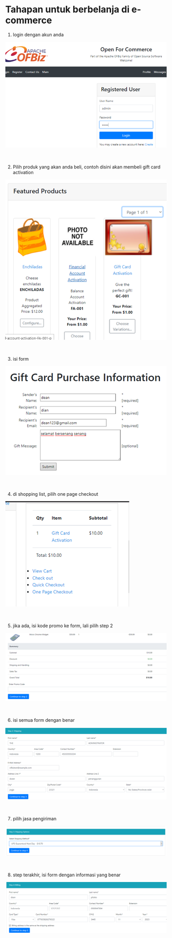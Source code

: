 # Tahapan untuk berbelanja di e-commerce

1. login dengan akun anda

![image](https://github.com/Dean-182/tekn-cloud-computing/blob/main/minggu-05/image_2023-05-02_213748797.png)<br><br><br>

2. Pilih produk yang akan anda beli, contoh disini akan membeli gift card activation

![image](https://github.com/Dean-182/tekn-cloud-computing/blob/main/minggu-05/image_2023-05-02_214024877.png)<br><br><br>

3. isi form

![image](https://github.com/Dean-182/tekn-cloud-computing/blob/main/minggu-05/image_2023-05-02_214609576.png)<br><br><br>

4. di shopping list, pilih one page checkout

![image](https://github.com/Dean-182/tekn-cloud-computing/blob/main/minggu-05/image_2023-05-02_214737365.png)<br><br><br>

5. jika ada, isi kode promo ke form, lali pilih step 2

![image](https://github.com/Dean-182/tekn-cloud-computing/blob/main/minggu-05/image_2023-05-02_221901930.png)<br><br><br>

6. isi semua form dengan benar

![image](https://github.com/Dean-182/tekn-cloud-computing/blob/main/minggu-05/image_2023-05-02_222100099.png)<br><br><br>

7. pilih jasa pengiriman

![image](https://github.com/Dean-182/tekn-cloud-computing/blob/main/minggu-05/image_2023-05-02_222123261.png)<br><br><br>

8. step terakhir, isi form dengan informasi yang benar

![image](https://github.com/Dean-182/tekn-cloud-computing/blob/main/minggu-05/image_2023-05-02_222258445.png)
